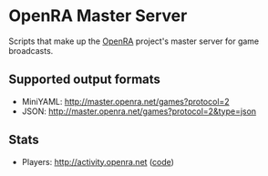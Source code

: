 OpenRA Master Server
====================

Scripts that make up the [OpenRA](http://www.openra.net) project's master server for game broadcasts.

Supported output formats
------------------------
 * MiniYAML: http://master.openra.net/games?protocol=2
 * JSON: http://master.openra.net/games?protocol=2&type=json

Stats
-----
 * Players: http://activity.openra.net ([code](https://github.com/ihptru/OpenRA-InternalActivityStats))
